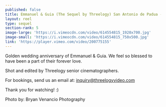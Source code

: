 ```yaml
---
published: false
title: Emmanuel & Guia (The Sequel by Threelogy) San Antonio de Padua - December 2016
layout: reel
type: sequel
section-rank: 5
image-large: 'https://i.vimeocdn.com/video/614554815_1920x700.jpg'
image-small: 'https://i.vimeocdn.com/video/614554815_750x500.jpg'
link: 'https://player.vimeo.com/video/200775155'
---
```

Golden wedding anniversary of Emmanuel & Guia. We feel so blessed to have been a part of their forever love.

Shot and edited by Threelogy senior cinematographers.

For bookings, send us an email at: inquiry@threelogyvideo.com

Thank you for watching! :)

Photo by: Bryan Venancio Photography
